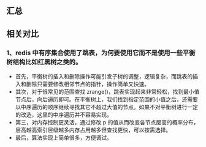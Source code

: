 ## 汇总

## 相关对比
### 1、redis 中有序集合使用了跳表，为何要使用它而不是使用一些平衡树结构比如红黑树之类的。
* 首先，平衡树的插入和删除操作可能引发子树的调整，逻辑复杂，而跳表的插入和删除只需要修改相邻节点的指针，操作简单又快速。
* 其次，对于很常见的范围查找 zrange()，跳表实现起来非常轻松，找到最小值节点后，向后遍历即可。在平衡树上，我们找到指定范围的小值之后，还需要以中序遍历的顺序继续寻找其它不超过大值的节点。如果不对平衡树进行一定的改造，这里的中序遍历并不容易实现。
* 第三，对内存控制更灵活，通过修改 p 的值从而改变各节点层高的概率分布，层高越高索引层级越多内存占用越多但查找更快，可以按需选择。
* 最后，算法实现上简单很多，方便调试。